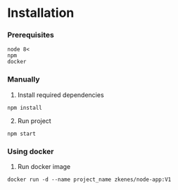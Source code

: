 # Installation

### Prerequisites

```
node 8<
npm 
docker
```

### Manually

1. Install required dependencies

```
npm install
```

2. Run project 

``` 
npm start
```

### Using docker

1. Run docker image

```
docker run -d --name project_name zkenes/node-app:V1
```
